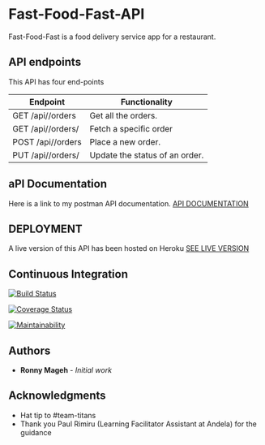 # Fast-Food-Fast-API
Fast-Food-Fast is a food delivery service app for a restaurant.

## API endpoints
This API has four end-points

| Endpoint | Functionality |
|----------|---------------|
| GET /api/<api-version>/orders | Get all the orders. |
| GET /api/<api-version>/orders/<orderId> | Fetch a specific order |
| POST /api/<api-version>/orders | Place a new order. | 
| PUT /api/<api-version>/orders/<orderId> | Update the status of an order. |

## aPI Documentation
Here is a link to my postman API documentation.
[API DOCUMENTATION](https://documenter.getpostman.com/view/5303268/RWaRM565)

## DEPLOYMENT
A live version of this API has been hosted on Heroku
[SEE LIVE VERSION](fast-food-fast-api-v1.herokuapp.com)

## Continuous Integration
[![Build Status](https://travis-ci.org/codeplus254/Fast-Food-Fast-API.svg?branch=master)](https://travis-ci.org/codeplus254/Fast-Food-Fast-API) 

[![Coverage Status](https://coveralls.io/repos/github/codeplus254/Fast-Food-Fast-API/badge.svg?branch=master)](https://coveralls.io/github/codeplus254/Fast-Food-Fast-API?branch=master)

[![Maintainability](https://api.codeclimate.com/v1/badges/608657040a150d9fe104/maintainability)](https://codeclimate.com/github/codeplus254/Fast-Food-Fast-API/maintainability)

## Authors

* **Ronny Mageh** - *Initial work*

## Acknowledgments

* Hat tip to #team-titans 
* Thank you Paul Rimiru (Learning Facilitator Assistant at Andela) for the guidance


